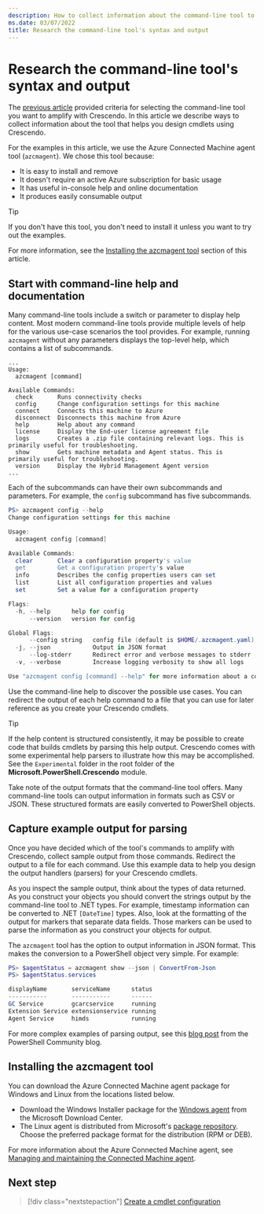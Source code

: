 ```yaml
---
description: How to collect information about the command-line tool to decide which features to implement in your cmdlets.
ms.date: 03/07/2022
title: Research the command-line tool's syntax and output
---
```

# Research the command-line tool's syntax and output

The [previous article](choose-command-line-tool.md) provided criteria for selecting the command-line
tool you want to amplify with Crescendo. In this article we describe ways to collect information
about the tool that helps you design cmdlets using Crescendo.

For the examples in this article, we use the Azure Connected Machine agent tool (`azcmagent`). We
chose this tool because:

- It is easy to install and remove
- It doesn't require an active Azure subscription for basic usage
- It has useful in-console help and online documentation
- It produces easily consumable output

> [!TIP]
> If you don't have this tool, you don't need to install it unless you want to try out the examples.
>
> For more information, see the [Installing the azcmagent tool](#installing-the-azcmagent-tool)
> section of this article.

## Start with command-line help and documentation

Many command-line tools include a switch or parameter to display help content. Most modern
command-line tools provide multiple levels of help for the various use-case scenarios the tool
provides. For example, running `azcmagent` without any parameters displays the top-level help, which
contains a list of subcommands.

```output
...
Usage:
  azcmagent [command]

Available Commands:
  check       Runs connectivity checks
  config      Change configuration settings for this machine
  connect     Connects this machine to Azure
  disconnect  Disconnects this machine from Azure
  help        Help about any command
  license     Display the End-user license agreement file
  logs        Creates a .zip file containing relevant logs. This is primarily useful for troubleshooting.
  show        Gets machine metadata and Agent status. This is primarily useful for troubleshooting.
  version     Display the Hybrid Management Agent version
...
```

Each of the subcommands can have their own subcommands and parameters. For example, the `config`
subcommand has five subcommands.

```powershell
PS> azcmagent config --help
Change configuration settings for this machine

Usage:
  azcmagent config [command]

Available Commands:
  clear       Clear a configuration property's value
  get         Get a configuration property's value
  info        Describes the config properties users can set
  list        List all configuration properties and values
  set         Set a value for a configuration property

Flags:
  -h, --help      help for config
      --version   version for config

Global Flags:
      --config string   config file (default is $HOME/.azcmagent.yaml)
  -j, --json            Output in JSON format
      --log-stderr      Redirect error and verbose messages to stderr
  -v, --verbose         Increase logging verbosity to show all logs

Use "azcmagent config [command] --help" for more information about a command.
```

Use the command-line help to discover the possible use cases. You can redirect the output of each
help command to a file that you can use for later reference as you create your Crescendo cmdlets.

> [!TIP]
> If the help content is structured consistently, it may be possible to create code that builds
> cmdlets by parsing this help output. Crescendo comes with some experimental help parsers to
> illustrate how this may be accomplished. See the `Experimental` folder in the root folder of the
> **Microsoft.PowerShell.Crescendo** module.

Take note of the output formats that the command-line tool offers. Many command-line tools can
output information in formats such as CSV or JSON. These structured formats are easily converted to
PowerShell objects.

## Capture example output for parsing

Once you have decided which of the tool's commands to amplify with Crescendo, collect sample output
from those commands. Redirect the output to a file for each command. Use this example data to help
you design the output handlers (parsers) for your Crescendo cmdlets.

As you inspect the sample output, think about the types of data returned. As you construct your
objects you should convert the strings output by the command-line tool to .NET types. For example,
timestamp information can be converted to .NET `[DateTime]` types. Also, look at the formatting of
the output for markers that separate data fields. Those markers can be used to parse the information
as you construct your objects for output.

The `azcmagent` tool has the option to output information in JSON format. This makes the conversion
to a PowerShell object very simple. For example:

```powershell
PS> $agentStatus = azcmagent show --json | ConvertFrom-Json
PS> $agentStatus.services

displayName       serviceName      status
-----------       -----------      ------
GC Service        gcarcservice     running
Extension Service extensionservice running
Agent Service     himds            running
```

For more complex examples of parsing output, see this
[blog post](https://devblogs.microsoft.com/powershell-community/a-closer-look-at-the-parsing-code-of-a-crescendo-output-handler/)
from the PowerShell Community blog.

## Installing the azcmagent tool

You can download the Azure Connected Machine agent package for Windows and Linux from the locations
listed below.

- Download the Windows Installer package for the
  [Windows agent](https://aka.ms/AzureConnectedMachineAgent) from the Microsoft Download Center.
- The Linux agent is distributed from Microsoft's
  [package repository](https://packages.microsoft.com/). Choose the preferred package format for the
  distribution (RPM or DEB).

For more information about the Azure Connected Machine agent, see
[Managing and maintaining the Connected Machine agent](/azure/azure-arc/servers/manage-agent).

## Next step

> [!div class="nextstepaction"]
> [Create a cmdlet configuration](create-new-cmdlet.md)
